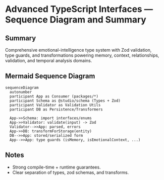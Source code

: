 # Advanced TypeScript Interfaces — Sequence Diagram and Summary

## Summary

Comprehensive emotional-intelligence type system with Zod validation, type guards, and transformations powering memory, context, relationships, validation, and temporal analysis domains.

## Mermaid Sequence Diagram

```mermaid
sequenceDiagram
  autonumber
  participant App as Consumer (packages/*)
  participant Schema as @studio/schema (Types + Zod)
  participant Validator as Validation Utils
  participant DB as Persistence/Transformers

  App->>Schema: import interfaces/enums
  App->>Validator: validate(input) -> Zod
  Validator-->>App: parsed, errors
  App->>DB: transformForStorage(entity)
  DB-->>App: stored/serialized form
  App-->>App: type guards (isMemory, isEmotionalContext, ...)
```

## Notes

- Strong compile-time + runtime guarantees.
- Clear separation of types, zod schemas, and transforms.
